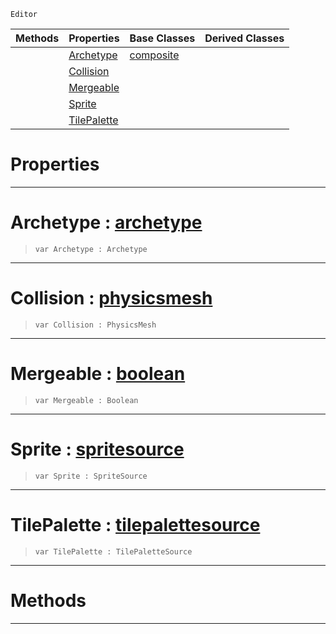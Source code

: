  `Editor`

|Methods|Properties|Base Classes|Derived Classes|
|---|---|---|---|
| |[ Archetype](https://github.com/ZilchEngine/ZilchDocs/blob/master/code_reference/class_reference/tilepaletteview.markdown#archetype-zero-engine-do)|[composite](https://github.com/ZilchEngine/ZilchDocs/blob/master/code_reference/class_reference/composite.markdown)| |
| |[ Collision](https://github.com/ZilchEngine/ZilchDocs/blob/master/code_reference/class_reference/tilepaletteview.markdown#collision-zero-engine-do)| | |
| |[ Mergeable](https://github.com/ZilchEngine/ZilchDocs/blob/master/code_reference/class_reference/tilepaletteview.markdown#mergeable-zero-engine-do)| | |
| |[ Sprite](https://github.com/ZilchEngine/ZilchDocs/blob/master/code_reference/class_reference/tilepaletteview.markdown#sprite-zero-engine-docum)| | |
| |[ TilePalette](https://github.com/ZilchEngine/ZilchDocs/blob/master/code_reference/class_reference/tilepaletteview.markdown#tilepalette-zero-engine)| | |


 #  Properties


---  
 #  Archetype : [archetype](https://github.com/ZilchEngine/ZilchDocs/blob/master/code_reference/class_reference/archetype.markdown)

> 
> ``` lang=cpp, name=Nada
> var Archetype : Archetype


---  
 #  Collision : [physicsmesh](https://github.com/ZilchEngine/ZilchDocs/blob/master/code_reference/class_reference/physicsmesh.markdown)

> 
> ``` lang=cpp, name=Nada
> var Collision : PhysicsMesh


---  
 #  Mergeable : [boolean](https://github.com/ZilchEngine/ZilchDocs/blob/master/code_reference/nada_base_types/boolean.markdown)

> 
> ``` lang=cpp, name=Nada
> var Mergeable : Boolean


---  
 #  Sprite : [spritesource](https://github.com/ZilchEngine/ZilchDocs/blob/master/code_reference/class_reference/spritesource.markdown)

> 
> ``` lang=cpp, name=Nada
> var Sprite : SpriteSource


---  
 #  TilePalette : [tilepalettesource](https://github.com/ZilchEngine/ZilchDocs/blob/master/code_reference/class_reference/tilepalettesource.markdown)

> 
> ``` lang=cpp, name=Nada
> var TilePalette : TilePaletteSource


---  
 #  Methods


---  
 

 